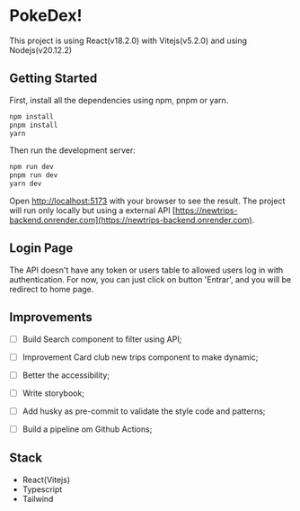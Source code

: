 # PokeDex!
This project is using React(v18.2.0) with Vitejs(v5.2.0) and using Nodejs(v20.12.2)

## Getting Started
First, install all the dependencies using npm, pnpm or yarn.

```bash
npm install
pnpm install
yarn
```
Then run the development server:

```bash
npm run dev
pnpm run dev
yarn dev
```

Open [http://localhost:5173](http://localhost:5173) with your browser to see the result.
The project will run only locally but using a external API [https://newtrips-backend.onrender.com](https://newtrips-backend.onrender.com).

## Login Page
The API doesn't have any token or users table to allowed users log in with authentication.
For now, you can just click on button 'Entrar', and you will be redirect to home page.

## Improvements

- [ ] Build Search component to filter using API;
- [ ] Improvement Card club new trips component to make dynamic;
- [ ] Better the accessibility;
- [ ] Write storybook;
- [ ] Add husky as pre-commit to validate the style code and patterns;
- [ ] Build a pipeline om Github Actions;


## Stack

- React(Vitejs)
- Typescript
- Tailwind
